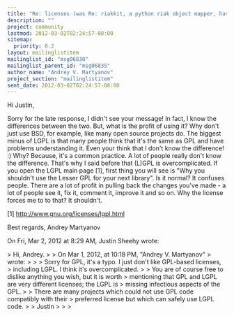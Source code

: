```yaml
---
title: "Re: licenses (was Re: riakkit, a python riak object mapper,	has hit beta!("
description: ""
project: community
lastmod: 2012-03-02T02:24:57-08:00
sitemap:
  priority: 0.2
layout: mailinglistitem
mailinglist_id: "msg06838"
mailinglist_parent_id: "msg06835"
author_name: "Andrey V. Martyanov"
project_section: "mailinglistitem"
sent_date: 2012-03-02T02:24:57-08:00
---
```



Hi Justin,

Sorry for the late response, I didn't see your message! In fact, I know
the differences between the two. But, what is the profit of using it? Why
don't just use BSD, for example, like many open source projects do. The
biggest minus of LGPL is that many people think that it's the same as GPL
and have problems understanding it. Even your think that I don't know the
difference! :) Why? Because, it's a common practice. A lot of people really
don't know the difference. That's why I said before that (L)GPL is
overcomplicated. If you open the LGPL main page [1], first thing you will
see is "Why you shouldn't use the Lesser GPL for your next library". Is it
normal? It confuses people. There are a lot of profit in pulling back the
changes you've made - a lot of people see it, fix it, comment it, improve
it and so on. Why the license forces me to to that? It shouldn't.

[1] http://www.gnu.org/licenses/lgpl.html

Best regards,
Andrey Martyanov

On Fri, Mar 2, 2012 at 8:29 AM, Justin Sheehy  wrote:

&gt; Hi, Andrey.
&gt;
&gt; On Mar 1, 2012, at 10:18 PM, "Andrey V. Martyanov" 
&gt; wrote:
&gt;
&gt; &gt; Sorry for GPL, it's a typo. I just don't like GPL-based licenses,
&gt; including LGPL. I think it's overcomplicated.
&gt;
&gt; You are of course free to dislike anything you wish, but it is worth
&gt; mentioning that GPL and LGPL are very different licenses; the LGPL is
&gt; missing infectious aspects of the GPL.
&gt;
&gt; There are many projects which could not use GPL code compatibly with their
&gt; preferred license but which can safely use LGPL code.
&gt;
&gt; Justin
&gt;
&gt;
&gt;
